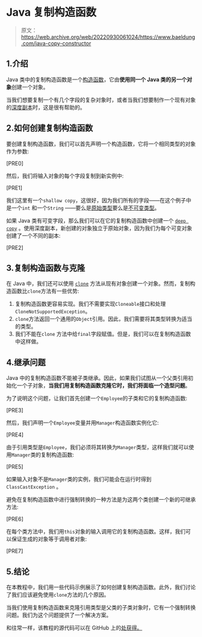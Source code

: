 # Java 复制构造函数

> 原文：<https://web.archive.org/web/20220930061024/https://www.baeldung.com/java-copy-constructor>

## 1.介绍

Java 类中的复制构造函数是一个[构造函数](/web/20221231135948/https://www.baeldung.com/java-constructors)，它由**使用同一个 Java 类的另一个对象**创建一个对象。

当我们想要复制一个有几个字段的复杂对象时，或者当我们想要制作一个现有对象的[深度副本](/web/20221231135948/https://www.baeldung.com/java-deep-copy)时，这是很有帮助的。

## 2.如何创建复制构造函数

要创建复制构造函数，我们可以首先声明一个构造函数，它将一个相同类型的对象作为参数:

[PRE0]

然后，我们将输入对象的每个字段复制到新实例中:

[PRE1]

我们这里有一个`shallow copy`，这很好，因为我们所有的字段——在这个例子中是一个`int` 和一个`String` ——要么是[原始类型](/web/20221231135948/https://www.baeldung.com/java-primitives)要么是[不可变类型](/web/20221231135948/https://www.baeldung.com/java-immutable-object)。

如果 Java 类有可变字段，那么我们可以在它的复制构造函数中创建一个 [`deep copy`](/web/20221231135948/https://www.baeldung.com/java-deep-copy) 。使用深度副本，新创建的对象独立于原始对象，因为我们为每个可变对象创建了一个不同的副本:

[PRE2]

## 3.复制构造函数与克隆

在 Java 中，我们还可以使用 [`clone`](/web/20221231135948/https://www.baeldung.com/java-deep-copy) 方法从现有对象创建一个对象。然而，复制构造函数比`clone`方法有一些优势:

1.  复制构造函数更容易实现。我们不需要实现`Cloneable`接口和处理`CloneNotSupportedException`。
2.  `clone`方法返回一个通用的`Object`引用。因此，我们需要将其类型转换为适当的类型。
3.  我们不能在`clone` 方法中给`final`字段赋值。但是，我们可以在复制构造函数中这样做。

## 4.继承问题

Java 中的复制构造函数不能被子类继承。因此，如果我们试图从一个父类引用初始化一个子对象，**当我们用复制构造函数克隆它时，我们将面临一个造型问题**。

为了说明这个问题，让我们首先创建一个`Employee`的子类和它的复制构造函数:

[PRE3]

然后，我们声明一个`Employee`变量并用`Manager`构造函数实例化它:

[PRE4]

由于引用类型是`Employee`，我们必须将其转换为`Manager`类型，这样我们就可以使用`Manager`类的复制构造函数:

[PRE5]

如果输入对象不是`Manager`类的实例，我们可能会在运行时得到`ClassCastException` 。

避免在复制构造函数中进行强制转换的一种方法是为这两个类创建一个新的可继承方法:

[PRE6]

在每个类方法中，我们用`this`对象的输入调用它的复制构造函数。这样，我们可以保证生成的对象等于调用者对象:

[PRE7]

## 5.结论

在本教程中，我们用一些代码示例展示了如何创建复制构造函数。此外，我们讨论了我们应该避免使用`clone`方法的几个原因。

当我们使用复制构造函数来克隆引用类型是父类的子类对象时，它有一个强制转换问题。我们为这个问题提供了一个解决方案。

和往常一样，该教程的源代码可以在 GitHub 上的[处获得。](https://web.archive.org/web/20221231135948/https://github.com/eugenp/tutorials/tree/master/core-java-modules/core-java-lang-oop-constructors)
